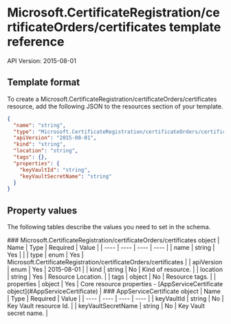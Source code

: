 # Microsoft.CertificateRegistration/certificateOrders/certificates template reference
API Version: 2015-08-01
## Template format

To create a Microsoft.CertificateRegistration/certificateOrders/certificates resource, add the following JSON to the resources section of your template.

```json
{
  "name": "string",
  "type": "Microsoft.CertificateRegistration/certificateOrders/certificates",
  "apiVersion": "2015-08-01",
  "kind": "string",
  "location": "string",
  "tags": {},
  "properties": {
    "keyVaultId": "string",
    "keyVaultSecretName": "string"
  }
}
```
## Property values

The following tables describe the values you need to set in the schema.

<a id="Microsoft.CertificateRegistration/certificateOrders/certificates" />
### Microsoft.CertificateRegistration/certificateOrders/certificates object
|  Name | Type | Required | Value |
|  ---- | ---- | ---- | ---- |
|  name | string | Yes |  |
|  type | enum | Yes | Microsoft.CertificateRegistration/certificateOrders/certificates |
|  apiVersion | enum | Yes | 2015-08-01 |
|  kind | string | No | Kind of resource. |
|  location | string | Yes | Resource Location. |
|  tags | object | No | Resource tags. |
|  properties | object | Yes | Core resource properties - [AppServiceCertificate object](#AppServiceCertificate) |


<a id="AppServiceCertificate" />
### AppServiceCertificate object
|  Name | Type | Required | Value |
|  ---- | ---- | ---- | ---- |
|  keyVaultId | string | No | Key Vault resource Id. |
|  keyVaultSecretName | string | No | Key Vault secret name. |

